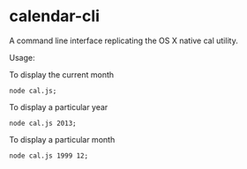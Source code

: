 # calendar-cli
A command line interface replicating the OS X native cal utility.

Usage:

To display the current month
```
node cal.js;
```

To display a particular year
```
node cal.js 2013;
```

To display a particular month
```
node cal.js 1999 12;
```
